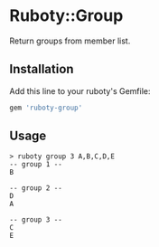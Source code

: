 # Ruboty::Group

Return groups from member list.

## Installation

Add this line to your ruboty's Gemfile:

```ruby
gem 'ruboty-group'
```

## Usage

```
> ruboty group 3 A,B,C,D,E
-- group 1 --
B

-- group 2 --
D
A

-- group 3 --
C
E
```

